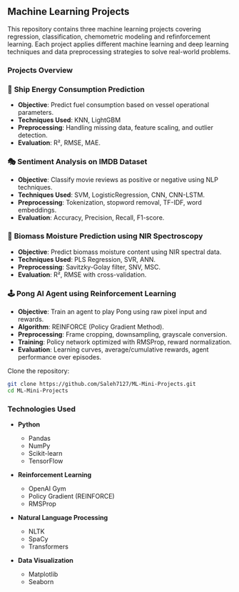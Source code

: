 ## Machine Learning Projects

This repository contains three machine learning projects covering regression, classification, chemometric modeling and refinforcement learning. Each project applies different machine learning and deep learning techniques and data preprocessing strategies to solve real-world problems.

### Projects Overview

### 🚢 **Ship Energy Consumption Prediction**  
- **Objective**: Predict fuel consumption based on vessel operational parameters.  
- **Techniques Used**: KNN, LightGBM  
- **Preprocessing**: Handling missing data, feature scaling, and outlier detection.  
- **Evaluation**: R², RMSE, MAE.  

### 🎭 **Sentiment Analysis on IMDB Dataset**  
- **Objective**: Classify movie reviews as positive or negative using NLP techniques.  
- **Techniques Used**: SVM, LogisticRegression, CNN, CNN-LSTM.  
- **Preprocessing**: Tokenization, stopword removal, TF-IDF, word embeddings.  
- **Evaluation**: Accuracy, Precision, Recall, F1-score.  

### 🌿 **Biomass Moisture Prediction using NIR Spectroscopy**  
- **Objective**: Predict biomass moisture content using NIR spectral data.  
- **Techniques Used**: PLS Regression, SVR, ANN.  
- **Preprocessing**: Savitzky-Golay filter, SNV, MSC.  
- **Evaluation**: R², RMSE with cross-validation.  

### 🕹️ **Pong AI Agent using Reinforcement Learning**
- **Objective**: Train an agent to play Pong using raw pixel input and rewards.
- **Algorithm**: REINFORCE (Policy Gradient Method).
- **Preprocessing**: Frame cropping, downsampling, grayscale conversion.
- **Training**: Policy network optimized with RMSProp, reward normalization.
- **Evaluation**: Learning curves, average/cumulative rewards, agent performance over episodes.

Clone the repository:
``` sh
git clone https://github.com/Saleh7127/ML-Mini-Projects.git
cd ML-Mini-Projects
```

### **Technologies Used**  
- **Python**  
  - Pandas  
  - NumPy  
  - Scikit-learn  
  - TensorFlow  

- **Reinforcement Learning**
  - OpenAI Gym
  - Policy Gradient (REINFORCE)
  - RMSProp

- **Natural Language Processing**  
  - NLTK  
  - SpaCy  
  - Transformers  

- **Data Visualization**  
  - Matplotlib  
  - Seaborn  
